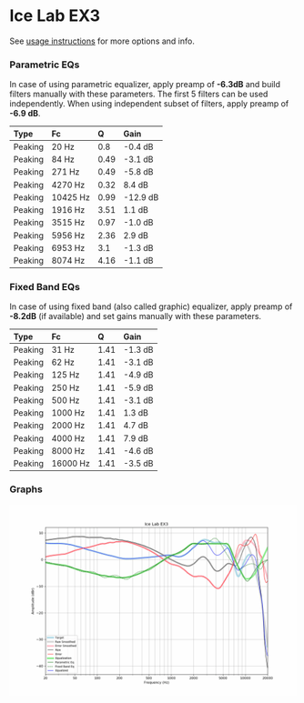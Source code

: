 # Ice Lab EX3
See [usage instructions](https://github.com/jaakkopasanen/AutoEq#usage) for more options and info.

### Parametric EQs
In case of using parametric equalizer, apply preamp of **-6.3dB** and build filters manually
with these parameters. The first 5 filters can be used independently.
When using independent subset of filters, apply preamp of **-6.9 dB**.

| Type    | Fc       |    Q | Gain     |
|:--------|:---------|:-----|:---------|
| Peaking | 20 Hz    | 0.8  | -0.4 dB  |
| Peaking | 84 Hz    | 0.49 | -3.1 dB  |
| Peaking | 271 Hz   | 0.49 | -5.8 dB  |
| Peaking | 4270 Hz  | 0.32 | 8.4 dB   |
| Peaking | 10425 Hz | 0.99 | -12.9 dB |
| Peaking | 1916 Hz  | 3.51 | 1.1 dB   |
| Peaking | 3515 Hz  | 0.97 | -1.0 dB  |
| Peaking | 5956 Hz  | 2.36 | 2.9 dB   |
| Peaking | 6953 Hz  | 3.1  | -1.3 dB  |
| Peaking | 8074 Hz  | 4.16 | -1.1 dB  |

### Fixed Band EQs
In case of using fixed band (also called graphic) equalizer, apply preamp of **-8.2dB**
(if available) and set gains manually with these parameters.

| Type    | Fc       |    Q | Gain    |
|:--------|:---------|:-----|:--------|
| Peaking | 31 Hz    | 1.41 | -1.3 dB |
| Peaking | 62 Hz    | 1.41 | -3.1 dB |
| Peaking | 125 Hz   | 1.41 | -4.9 dB |
| Peaking | 250 Hz   | 1.41 | -5.9 dB |
| Peaking | 500 Hz   | 1.41 | -3.1 dB |
| Peaking | 1000 Hz  | 1.41 | 1.3 dB  |
| Peaking | 2000 Hz  | 1.41 | 4.7 dB  |
| Peaking | 4000 Hz  | 1.41 | 7.9 dB  |
| Peaking | 8000 Hz  | 1.41 | -4.6 dB |
| Peaking | 16000 Hz | 1.41 | -3.5 dB |

### Graphs
![](./Ice%20Lab%20EX3.png)
